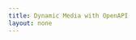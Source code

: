 ```yaml
---
title: Dynamic Media with OpenAPI
layout: none
--- 
```


<RedoclyAPIBlock src='https://api.redocly.com/registry/bundle/adobe-developers/AEM-assets-delivery/advancemodifiers/openapi.yaml?branch=prod' typography='fontFamily: `"Source Sans Pro", sans-serif`' />
